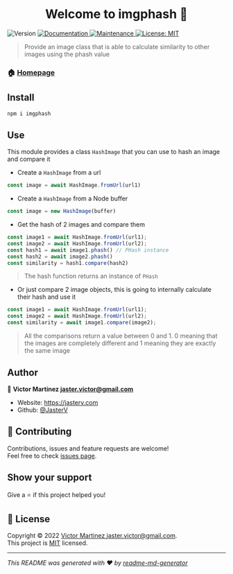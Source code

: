 <h1 align="center">Welcome to imgphash 👋</h1>
<p>
  <img alt="Version" src="https://img.shields.io/badge/version-0.3.1-blue.svg?cacheSeconds=2592000" />
  <a href="https://github.com/JasterV/imgphash#readme" target="_blank">
    <img alt="Documentation" src="https://img.shields.io/badge/documentation-yes-brightgreen.svg" />
  </a>
  <a href="https://github.com/JasterV/imgphash/graphs/commit-activity" target="_blank">
    <img alt="Maintenance" src="https://img.shields.io/badge/Maintained%3F-yes-green.svg" />
  </a>
  <a href="https://github.com/JasterV/imgphash/blob/main/LICENSE" target="_blank">
    <img alt="License: MIT" src="https://img.shields.io/github/license/JasterV/imgphash" />
  </a>
</p>

> Provide an image class that is able to calculate similarity to other images using the phash value

### 🏠 [Homepage](https://github.com/JasterV/imgphash#readme)

## Install

```sh
npm i imgphash
```

## Use

This module provides a class `HashImage` that you can use to hash an image and compare it

+ Create a `HashImage` from a url

```javascript
const image = await HashImage.fromUrl(url1)
```

+ Create a `HashImage` from a Node buffer

```javascript
const image = new HashImage(buffer)
```

+ Get the hash of 2 images and compare them

```javascript
const image1 = await HashImage.fromUrl(url1);
const image2 = await HashImage.fromUrl(url2);
const hash1 = await image1.phash() // PHash instance
const hash2 = await image2.phash()
const similarity = hash1.compare(hash2)
```

> The hash function returns an instance of `PHash`

+ Or just compare 2 image objects, this is going to internally calculate their hash and use it

```javascript
const image1 = await HashImage.fromUrl(url1);
const image2 = await HashImage.fromUrl(url2);
const similarity = await image1.compare(image2);
```

> All the comparisons return a value between 0 and 1.
> 0 meaning that the images are completely different and 1 meaning they are exactly the same image

## Author

👤 **Victor Martinez <jaster.victor@gmail.com>**

* Website: https://jasterv.com
* Github: [@JasterV](https://github.com/JasterV)

## 🤝 Contributing

Contributions, issues and feature requests are welcome!<br />Feel free to check [issues page](https://github.com/JasterV/imgphash/issues). 

## Show your support

Give a ⭐️ if this project helped you!

## 📝 License

Copyright © 2022 [Victor Martinez <jaster.victor@gmail.com>](https://github.com/JasterV).<br />
This project is [MIT](https://github.com/JasterV/imgphash/blob/main/LICENSE) licensed.

***
_This README was generated with ❤️ by [readme-md-generator](https://github.com/kefranabg/readme-md-generator)_